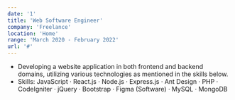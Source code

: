 ```yaml
---
date: '1'
title: 'Web Software Engineer'
company: 'Freelance'
location: 'Home'
range: 'March 2020 - February 2022'
url: '#'
---
```


- Developing a website application in both frontend and backend domains, utilizing various technologies as mentioned in the skills below.
- Skills: JavaScript · React.js · Node.js · Express.js · Ant Design · PHP · CodeIgniter · jQuery · Bootstrap · Figma (Software) · MySQL · MongoDB

